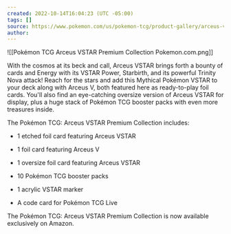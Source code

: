 ```yaml
---
created: 2022-10-14T16:04:23 (UTC -05:00)
tags: []
source: https://www.pokemon.com/us/pokemon-tcg/product-gallery/arceus-vstar-premium-collection/
author:
---
```


![[Pokémon TCG Arceus VSTAR Premium Collection  Pokemon.com.png]]

With the cosmos at its beck and call, Arceus VSTAR brings forth a bounty of cards and Energy with its VSTAR Power, Starbirth, and its powerful Trinity Nova attack! Reach for the stars and add this Mythical Pokémon VSTAR to your deck along with Arceus V, both featured here as ready-to-play foil cards. You'll also find an eye-catching oversize version of Arceus VSTAR for display, plus a huge stack of Pokémon TCG booster packs with even more treasures inside.

The Pokémon TCG: Arceus VSTAR Premium Collection includes:

- 1 etched foil card featuring Arceus VSTAR

- 1 foil card featuring Arceus V

- 1 oversize foil card featuring Arceus VSTAR

- 10 Pokémon TCG booster packs

- 1 acrylic VSTAR marker

- A code card for Pokémon TCG Live

The Pokémon TCG: Arceus VSTAR Premium Collection is now available exclusively on Amazon.